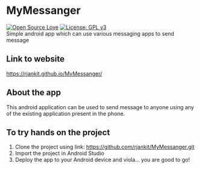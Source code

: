 # MyMessanger
[![Open Source Love](https://badges.frapsoft.com/os/v1/open-source.svg?v=103)](https://github.com/ellerbrock/open-source-badges/)
[![License: GPL v3](https://img.shields.io/badge/License-GPLv3-blue.svg)](https://www.gnu.org/licenses/gpl-3.0)<br>
Simple android app which can use various messaging apps to send message
## Link to website
https://rjankit.github.io/MyMessanger/
## About the app
This android application can be used to send message to anyone using any of the existing application present in the phone.
## To try hands on the project
1. Clone the project using link: https://github.com/rjankit/MyMessanger.git
2. Import the project in Android Studio
3. Deploy the app to your Android device and viola... you are good to go!
